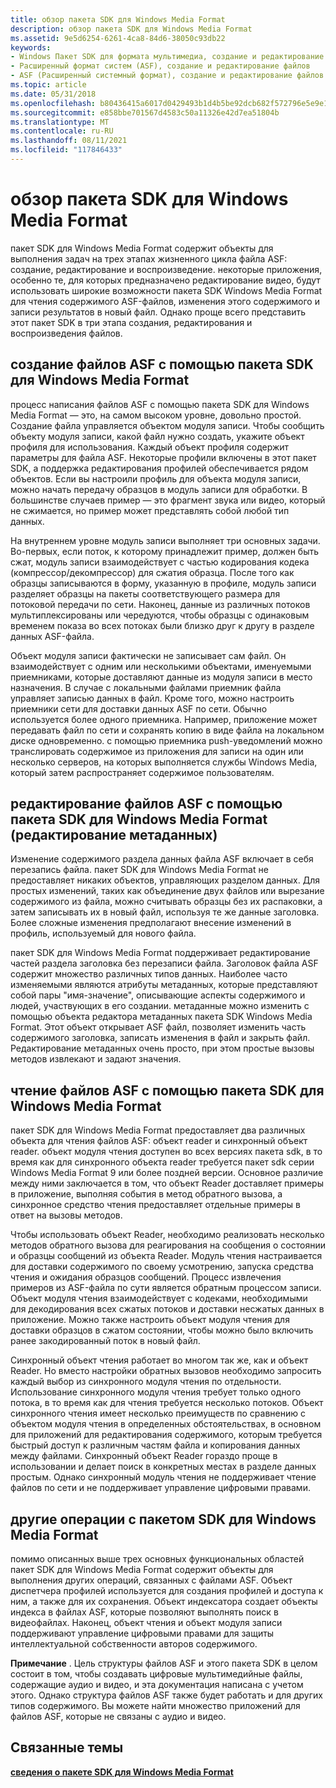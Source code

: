 ```yaml
---
title: обзор пакета SDK для Windows Media Format
description: обзор пакета SDK для Windows Media Format
ms.assetid: 9e5d6254-6261-4ca8-84d6-38050c93db22
keywords:
- Windows Пакет SDK для формата мультимедиа, создание и редактирование файлов ASF
- Расширенный формат систем (ASF), создание и редактирование файлов
- ASF (Расширенный системный формат), создание и редактирование файлов
ms.topic: article
ms.date: 05/31/2018
ms.openlocfilehash: b80436415a6017d0429493b1d4b5be92dcb682f572796e5e9e1c3cfaa8795e66
ms.sourcegitcommit: e858bbe701567d4583c50a11326e42d7ea51804b
ms.translationtype: MT
ms.contentlocale: ru-RU
ms.lasthandoff: 08/11/2021
ms.locfileid: "117846433"
---
```

# <a name="overview-of-the-windows-media-format-sdk"></a>обзор пакета SDK для Windows Media Format

пакет SDK для Windows Media Format содержит объекты для выполнения задач на трех этапах жизненного цикла файла ASF: создание, редактирование и воспроизведение. некоторые приложения, особенно те, для которых предназначено редактирование видео, будут использовать широкие возможности пакета SDK Windows Media Format для чтения содержимого ASF-файлов, изменения этого содержимого и записи результатов в новый файл. Однако проще всего представить этот пакет SDK в три этапа создания, редактирования и воспроизведения файлов.

## <a name="asf-file-creation-with-the-windows-media-format-sdk"></a>создание файлов ASF с помощью пакета SDK для Windows Media Format

процесс написания файлов ASF с помощью пакета SDK для Windows Media Format — это, на самом высоком уровне, довольно простой. Создание файла управляется объектом модуля записи. Чтобы сообщить объекту модуля записи, какой файл нужно создать, укажите объект профиля для использования. Каждый объект профиля содержит параметры для файла ASF. Некоторые профили включены в этот пакет SDK, а поддержка редактирования профилей обеспечивается рядом объектов. Если вы настроили профиль для объекта модуля записи, можно начать передачу образцов в модуль записи для обработки. В большинстве случаев пример — это фрагмент звука или видео, который не сжимается, но пример может представлять собой любой тип данных.

На внутреннем уровне модуль записи выполняет три основных задачи. Во-первых, если поток, к которому принадлежит пример, должен быть сжат, модуль записи взаимодействует с частью кодирования кодека (компрессор/декомпрессор) для сжатия образца. После того как образцы записываются в форму, указанную в профиле, модуль записи разделяет образцы на пакеты соответствующего размера для потоковой передачи по сети. Наконец, данные из различных потоков мультиплексированы или чередуются, чтобы образцы с одинаковым временем показа во всех потоках были близко друг к другу в разделе данных ASF-файла.

Объект модуля записи фактически не записывает сам файл. Он взаимодействует с одним или несколькими объектами, именуемыми приемниками, которые доставляют данные из модуля записи в место назначения. В случае с локальными файлами приемник файла управляет записью данных в файл. Кроме того, можно настроить приемники сети для доставки данных ASF по сети. Обычно используется более одного приемника. Например, приложение может передавать файл по сети и сохранять копию в виде файла на локальном диске одновременно. с помощью приемника push-уведомлений можно транслировать содержимое из приложения для записи на один или несколько серверов, на которых выполняется службы Windows Media, который затем распространяет содержимое пользователям.

## <a name="asf-file-editing-with-the-windows-media-format-sdk-metadata-editing"></a>редактирование файлов ASF с помощью пакета SDK для Windows Media Format (редактирование метаданных)

Изменение содержимого раздела данных файла ASF включает в себя перезапись файла. пакет SDK для Windows Media Format не предоставляет никаких объектов, управляющих разделом данных. Для простых изменений, таких как объединение двух файлов или вырезание содержимого из файла, можно считывать образцы без их распаковки, а затем записывать их в новый файл, используя те же данные заголовка. Более сложные изменения предполагают внесение изменений в профиль, используемый для нового файла.

пакет SDK для Windows Media Format поддерживает редактирование частей раздела заголовка без перезаписи файла. Заголовок файла ASF содержит множество различных типов данных. Наиболее часто изменяемыми являются атрибуты метаданных, которые представляют собой пары "имя-значение", описывающие аспекты содержимого и людей, участвующих в его создании. метаданные можно изменить с помощью объекта редактора метаданных пакета SDK Windows Media Format. Этот объект открывает ASF файл, позволяет изменить часть содержимого заголовка, записать изменения в файл и закрыть файл. Редактирование метаданных очень просто, при этом простые вызовы методов извлекают и задают значения.

## <a name="asf-file-reading-with-the-windows-media-format-sdk"></a>чтение файлов ASF с помощью пакета SDK для Windows Media Format

пакет SDK для Windows Media Format предоставляет два различных объекта для чтения файлов ASF: объект reader и синхронный объект reader. объект модуля чтения доступен во всех версиях пакета sdk, в то время как для синхронного объекта reader требуется пакет sdk серии Windows Media Format 9 или более поздней версии. Основное различие между ними заключается в том, что объект Reader доставляет примеры в приложение, выполняя события в метод обратного вызова, а синхронное средство чтения предоставляет отдельные примеры в ответ на вызовы методов.

Чтобы использовать объект Reader, необходимо реализовать несколько методов обратного вызова для реагирования на сообщения о состоянии и образцы сообщений из объекта Reader. Модуль чтения настраивается для доставки содержимого по своему усмотрению, запуска средства чтения и ожидания образцов сообщений. Процесс извлечения примеров из ASF-файла по сути является обратным процессом записи. Объект модуля чтения взаимодействует с кодеками, необходимыми для декодирования всех сжатых потоков и доставки несжатых данных в приложение. Можно также настроить объект модуля чтения для доставки образцов в сжатом состоянии, чтобы можно было включить ранее закодированный поток в новый файл.

Синхронный объект чтения работает во многом так же, как и объект Reader. Но вместо настройки обратных вызовов необходимо запросить каждый выбор из синхронного модуля чтения по отдельности. Использование синхронного модуля чтения требует только одного потока, в то время как для чтения требуется несколько потоков. Объект синхронного чтения имеет несколько преимуществ по сравнению с объектом модуля чтения в определенных обстоятельствах, в основном для приложений для редактирования содержимого, которым требуется быстрый доступ к различным частям файла и копирования данных между файлами. Синхронный объект Reader гораздо проще в использовании и делает поиск в конкретных местах в разделе данных простым. Однако синхронный модуль чтения не поддерживает чтение файлов по сети и не поддерживает управление цифровыми правами.

## <a name="other-operations-with-the-windows-media-format-sdk"></a>другие операции с пакетом SDK для Windows Media Format

помимо описанных выше трех основных функциональных областей пакет SDK для Windows Media Format содержит объекты для выполнения других операций, связанных с файлами ASF. Объект диспетчера профилей используется для создания профилей и доступа к ним, а также для их сохранения. Объект индексатора создает объекты индекса в файлах ASF, которые позволяют выполнять поиск в видеофайлах. Наконец, объект чтения и объект модуля записи поддерживают управление цифровыми правами для защиты интеллектуальной собственности авторов содержимого.

**Примечание** . Цель структуры файлов ASF и этого пакета SDK в целом состоит в том, чтобы создавать цифровые мультимедийные файлы, содержащие аудио и видео, и эта документация написана с учетом этого. Однако структура файлов ASF также будет работать и для других типов содержимого. Вы можете найти множество приложений для файлов ASF, которые не связаны с аудио и видео.

## <a name="related-topics"></a>Связанные темы

<dl> <dt>

[**сведения о пакете SDK для Windows Media Format**](about-the-windows-media-format-sdk.md)
</dt> </dl>

 

 




